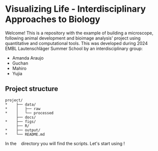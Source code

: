 # Visualizing Life - Interdisciplinary Approaches to Biology

Welcome! This is a repository with the example of building a microscope, following animal development and bioimage analysis' project using quantitative and computational tools.
This was developed during 2024 EMBL Lautenschläger Summer School by an interdisciplinary group:
* Amanda Araujo
* Guchan
* Mahiro
* Yujia

## Project structure

```
project/
*    ├── data/
*    │   ├── raw
*    │   └── processed
     ├── docs/
*    ├── figs/
     ├── R/
*    ├── output/
*    └── README.md
```
In the ` ` directory you will find the scripts. Let's start using  !
